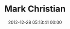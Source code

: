 ---
title: "Mark Christian"
date: 2012-12-28 05:13:41 00:00
permalink: /mark3186
twitter: ""
likes: [1584,1590]
id: 1711
gravatar: "http://www.gravatar.com/avatar/ad2e0a26969706d561791b9913271c6a"
---
